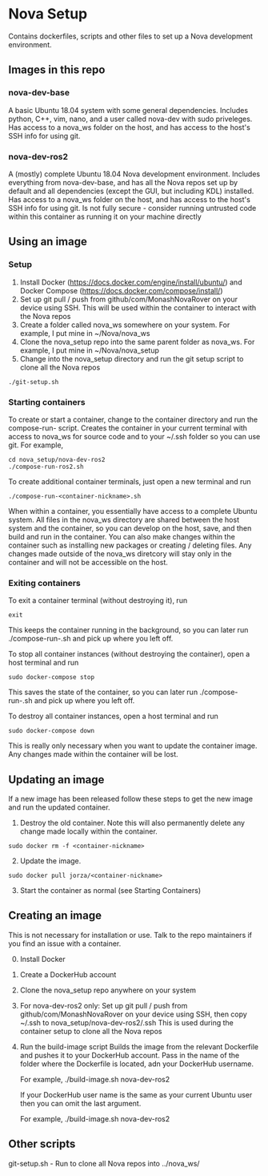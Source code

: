 # Nova Setup

Contains dockerfiles, scripts and other files to set up a Nova development environment.


## Images in this repo

### nova-dev-base
A basic Ubuntu 18.04 system with some general dependencies.
Includes python, C++, vim, nano, and a user called nova-dev with sudo priveleges.
Has access to a nova_ws folder on the host, and has access to the host's SSH info for using git.

### nova-dev-ros2
A (mostly) complete Ubuntu 18.04 Nova development environment.
Includes everything from nova-dev-base, and has all the Nova repos set up by default and all dependencies (except the GUI, but including KDL) installed.
Has access to a nova_ws folder on the host, and has access to the host's SSH info for using git.
Is not fully secure - consider running untrusted code within this container as running it on your machine directly


## Using an image

### Setup
1. Install Docker (https://docs.docker.com/engine/install/ubuntu/) and Docker Compose (https://docs.docker.com/compose/install/)
2. Set up git pull / push from github/com/MonashNovaRover on your device using SSH. This will be used within the container to interact with the Nova repos
3. Create a folder called nova_ws somewhere on your system. For example, I put mine in ~/Nova/nova_ws
4. Clone the nova_setup repo into the same parent folder as nova_ws. For example, I put mine in ~/Nova/nova_setup
5. Change into the nova_setup directory and run the git setup script to clone all the Nova repos
```
./git-setup.sh
```

### Starting containers
To create or start a container, change to the container directory and run the compose-run-<container-nickname> script.
Creates the container in your current terminal with access to nova_ws for source code and to your ~/.ssh folder so you can use git.
For example,
```   
cd nova_setup/nova-dev-ros2
./compose-run-ros2.sh
```
 
To create additional container terminals, just open a new terminal and run
```
./compose-run-<container-nickname>.sh
```

When within a container, you essentially have access to a complete Ubuntu system.
All files in the nova_ws directory are shared between the host system and the container, so you can develop on the host, save, and then build and run in the container.
You can also make changes within the container such as installing new packages or creating / deleting files.
Any changes made outside of the nova_ws diretcory will stay only in the container and will not be accessible on the host.

### Exiting containers
To exit a container terminal (without destroying it), run
```
exit
```

This keeps the container running in the background, so you can later run ./compose-run-<container-nickname>.sh and pick up where you left off.
 
To stop all container instances (without destroying the container), open a host terminal and run
```    
sudo docker-compose stop
```
 
This saves the state of the container, so you can later run ./compose-run-<container-nickname>.sh and pick up where you left off.

To destroy all container instances, open a host terminal and run
```    
sudo docker-compose down
```

This is really only necessary when you want to update the container image. Any changes made within the container will be lost.
    
## Updating an image
If a new image has been released follow these steps to get the new image and run the updated container.
1. Destroy the old container. Note this will also permanently delete any change made locally within the container.
```
sudo docker rm -f <container-nickname>
```
2. Update the image.
```
sudo docker pull jorza/<container-nickname>
```
3. Start the container as normal (see Starting Containers)

## Creating an image

This is not necessary for installation or use. Talk to the repo maintainers if you find an issue with a container.

0. Install Docker
1. Create a DockerHub account
2. Clone the nova_setup repo anywhere on your system
3. For nova-dev-ros2 only: Set up git pull / push from github/com/MonashNovaRover on your device using SSH, then copy ~/.ssh to nova_setup/nova-dev-ros2/.ssh
    This is used during the container setup to clone all the Nova repos
4. Run the build-image script
    Builds the image from the relevant Dockerfile and pushes it to your DockerHub account.
    Pass in the name of the folder where the Dockerfile is located, adn your DockerHub username.

    For example,
    ./build-image.sh nova-dev-ros2 <dockerHubUserName>

    If your DockerHub user name is the same as your current Ubuntu user
    then you can omit the last argument.

    For example,
    ./build-image.sh nova-dev-ros2


## Other scripts
git-setup.sh - Run to clone all Nova repos into ../nova_ws/
